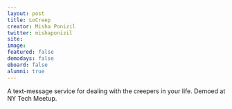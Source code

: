 ```yaml
---
layout: post
title: LoCreep
creator: Misha Ponizil
twitter: mishaponizil
site:
image:
featured: false
demodays: false
eboard: false
alumni: true
---
```

A text-message service for dealing with the creepers in your life. Demoed at NY Tech Meetup.